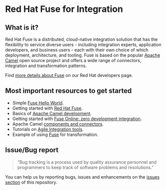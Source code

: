 # Red Hat Fuse for Integration

## What is it?

Red Hat Fuse is a distributed, cloud-native integration solution that has the flexibility to service diverse users - including integration experts, application developers, and business users - each with their own choice of which deployment, architecture, and tooling. Fuse is based on the popular [Apache Camel](https://camel.apache.org/) open source project and offers a wide range of connectors, integration and transformation patterns.

Find [more details about Fuse](https://developers.redhat.com/products/fuse/overview) on our Red Hat developers page.

## Most important resources to get started

 - Simple [Fuse Hello World](https://developers.redhat.com/products/fuse/hello-world#fndtn-rhel).
 - Getting started with [Red Hat Fuse](https://access.redhat.com/documentation/en-us/red_hat_fuse/7.3/html/getting_started/index).
 - Basics of [Apache Camel development](https://access.redhat.com/documentation/en-us/red_hat_fuse/7.3/html/apache_camel_development_guide/index).
 - Getting started with [Fuse Online: zero development integration](https://access.redhat.com/documentation/en-us/red_hat_fuse/7.3/html/integrating_applications_with_fuse_online/high-level-overview_ug).
 - Apache Camel [components and connectors](https://access.redhat.com/documentation/en-us/red_hat_fuse/7.3/html/apache_camel_component_reference/index).
 - Tutorials on [Agile Integration tools](https://gitlab.com/rh-emea-ssa-fuse-tutorial/dev-agile-integration).
 - Example of using [Fuse](https://gitlab.com/rh-emea-ssa-fuse-tutorial/fis-rest-composite) for transformation.

## Issue/Bug report

> “Bug tracking is a process used by quality assurance personnel and programmers to keep track of software problems and resolutions.”

You can help us by reporting bugs, issues and enhancements on the [issues section](https://github.com/redhat-hackathon/fuse/issues) of this repository.  

